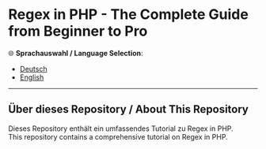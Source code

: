 # Regex in PHP - The Complete Guide from Beginner to Pro

🌐 **Sprachauswahl / Language Selection**:
- [Deutsch](README_de.md)
- [English](README_en.md)

---

## Über dieses Repository / About This Repository
Dieses Repository enthält ein umfassendes Tutorial zu Regex in PHP.  
This repository contains a comprehensive tutorial on Regex in PHP.
